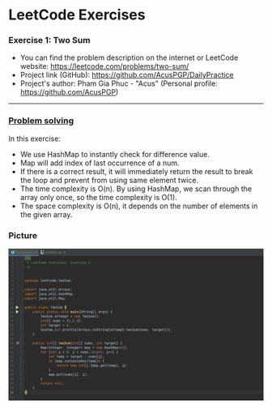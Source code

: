 # LeetCode Exercises
### Exercise 1: Two Sum 

- You can find the problem description on the internet or LeetCode website: https://leetcode.com/problems/two-sum/
- Project link (GitHub): https://github.com/AcusPGP/DailyPractice
- Project's author: Pham Gia Phuc - "Acus" (Personal profile: https://github.com/AcusPGP)
-----------------------------------
<ins>

### Problem solving

</ins>

In this exercise:
- We use HashMap to instantly check for difference value.
- Map will add index of last occurrence of a num.
- If there is a correct result, it will immediately return the result to break the loop and prevent from using same element twice.
- The time complexity is O(n). By using HashMap, we scan through the array only once, so the time complexity is O(1).
- The space complexity is O(n), it depends on the number of elements in the given array.

### Picture

![](twoSum.png)